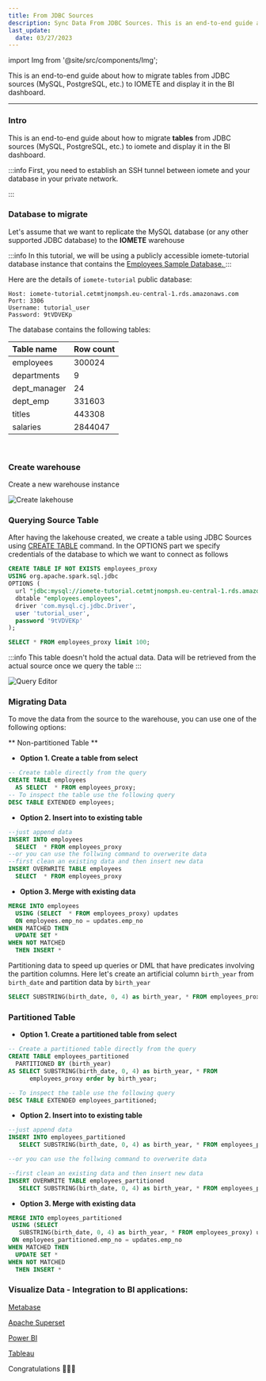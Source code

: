 ```yaml
---
title: From JDBC Sources
description: Sync Data From JDBC Sources. This is an end-to-end guide about how to migrate tables from JDBC sources (MySQL, PostgreSQL, etc.) to IOMETE and display it in the BI dashboard.
last_update:
  date: 03/27/2023
---
```


import Img from '@site/src/components/Img';

This is an end-to-end guide about how to migrate tables from JDBC sources (MySQL, PostgreSQL, etc.) to IOMETE and display it in the BI dashboard.

---

### Intro

This is an end-to-end guide about how to migrate **tables** from JDBC sources (MySQL, PostgreSQL, etc.) to iomete and display it in the BI dashboard.

:::info
First, you need to establish an SSH tunnel between iomete and your database in your private network.

<!-- See [Database Connection Options](/docs/administration-guide/database-connection-options) -->

:::

### Database to migrate

Let's assume that we want to replicate the MySQL database (or any other supported JDBC database) to the **IOMETE** warehouse

:::info
In this tutorial, we will be using a publicly accessible iomete-tutorial database instance that contains the [Employees Sample Database. ](https://dev.mysql.com/doc/employee/en/sakila-structure.html)
:::

<!-- :::info
In case of connecting to your own database instance see [Database Connection Options](/docs/administration-guide/database-connection-options) for the details
::: -->

Here are the details of `iomete-tutorial` public database:

```
Host: iomete-tutorial.cetmtjnompsh.eu-central-1.rds.amazonaws.com
Port: 3306
Username: tutorial_user
Password: 9tVDVEKp
```

The database contains the following tables:

| Table name   | Row count |
| :----------- | :-------- |
| employees    | 300024    |
| departments  | 9         |
| dept_manager | 24        |
| dept_emp     | 331603    |
| titles       | 443308    |
| salaries     | 2844047   |

<br/>

### Create warehouse

Create a new warehouse instance

<Img src="/img/guides/create-lakehouse.png" alt="Create lakehouse"/>

### Querying Source Table

After having the lakehouse created, we create a table using JDBC Sources using [CREATE TABLE](/docs/spark-sql/create-table) command. In the OPTIONS part we specify credentials of the database to which we want to connect as follows

<!--TODO (see [JDBC Sources](./data-sources/jdbc-sources)):  -->
<!-- /docs/guides/how-to-connect-iomete-and-apache-superset#get-connection-details-from-iomete -->

```sql
CREATE TABLE IF NOT EXISTS employees_proxy
USING org.apache.spark.sql.jdbc
OPTIONS (
  url "jdbc:mysql://iomete-tutorial.cetmtjnompsh.eu-central-1.rds.amazonaws.com:3306/employees",
  dbtable "employees.employees",
  driver 'com.mysql.cj.jdbc.Driver',
  user 'tutorial_user',
  password '9tVDVEKp'
);

SELECT * FROM employees_proxy limit 100;
```

:::info
This table doesn't hold the actual data. Data will be retrieved from the actual source once we query the table
:::

<Img src="/img/guides/iomete-sql-editor.png" alt="Query Editor"/>

### Migrating Data

To move the data from the source to the warehouse, you can use one of the following options:

** Non-partitioned Table **

- **Option 1. Create a table from select**

```sql
-- Create table directly from the query
CREATE TABLE employees
  AS SELECT  * FROM employees_proxy;
-- To inspect the table use the following query
DESC TABLE EXTENDED employees;
```

- **Option 2. Insert into to existing table**

```sql
--just append data
INSERT INTO employees
  SELECT  * FROM employees_proxy
--or you can use the follwing command to overwerite data
--first clean an existing data and then insert new data
INSERT OVERWRITE TABLE employees
  SELECT  * FROM employees_proxy
```

- **Option 3. Merge with existing data**

```sql
MERGE INTO employees
  USING (SELECT  * FROM employees_proxy) updates
  ON employees.emp_no = updates.emp_no
WHEN MATCHED THEN
  UPDATE SET *
WHEN NOT MATCHED
  THEN INSERT *
```

Partitioning data to speed up queries or DML that have predicates involving the partition columns. Here let's create an artificial column `birth_year` from `birth_date` and partition data by `birth_year`

```sql
SELECT SUBSTRING(birth_date, 0, 4) as birth_year, * FROM employees_proxy LIMIT 100;
```

### **Partitioned Table**

- **Option 1. Create a partitioned table from select**

```sql
-- Create a partitioned table directly from the query
CREATE TABLE employees_partitioned
  PARTITIONED BY (birth_year)
AS SELECT SUBSTRING(birth_date, 0, 4) as birth_year, * FROM
      employees_proxy order by birth_year;

-- To inspect the table use the following query
DESC TABLE EXTENDED employees_partitioned;
```

- **Option 2. Insert into to existing table**

```sql
--just append data
INSERT INTO employees_partitioned
   SELECT SUBSTRING(birth_date, 0, 4) as birth_year, * FROM employees_proxy order by birth_year;

--or you can use the follwing command to overwerite data

--first clean an existing data and then insert new data
INSERT OVERWRITE TABLE employees_partitioned
   SELECT SUBSTRING(birth_date, 0, 4) as birth_year, * FROM employees_proxy order by birth_year;
```

- **Option 3. Merge with existing data**

```sql
MERGE INTO employees_partitioned
 USING (SELECT
   SUBSTRING(birth_date, 0, 4) as birth_year, * FROM employees_proxy) updates
 ON employees_partitioned.emp_no = updates.emp_no
WHEN MATCHED THEN
  UPDATE SET *
WHEN NOT MATCHED
  THEN INSERT *
```

### Visualize Data - Integration to BI applications:

[Metabase](/docs/guides/how-to-connect-iomete-and-metabase-bi)

[Apache Superset](/docs/guides/how-to-connect-iomete-and-apache-superset)

[Power BI](/docs/guides/power-bi)

[Tableau](/docs/guides/iomete-tableau-integration)

Congratulations 🎉🎉🎉
